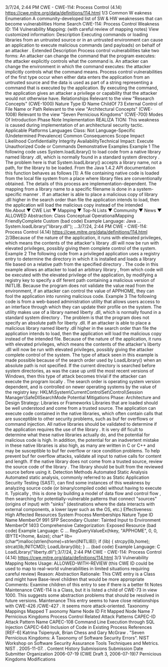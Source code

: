 3/7/24, 2:44 PM CWE - CWE-114: Process Control (4.14)
https://cwe.mitre.org/data/deﬁnitions/114.html 1/3
Common W eakness Enumeration
A community-developed list of SW & HW weaknesses that can become
vulnerabilities
Home Search
CWE-114: Process Control
Weakness ID: 114
Vulnerability Mapping: (with careful review of mapping notes)
View customized information:
 Description
Executing commands or loading libraries from an untrusted source or in an untrusted environment can cause an application to
execute malicious commands (and payloads) on behalf of an attacker .
 Extended Description
Process control vulnerabilities take two forms:
An attacker can change the command that the program executes: the attacker explicitly controls what the command is.
An attacker can change the environment in which the command executes: the attacker implicitly controls what the command
means.
Process control vulnerabilities of the first type occur when either data enters the application from an untrusted source and the data is
used as part of a string representing a command that is executed by the application. By executing the command, the application gives
an attacker a privilege or capability that the attacker would not otherwise have.
 Relationships
 Relevant to the view "Research Concepts" (CWE-1000)
Nature Type ID Name
ChildOf 73 External Control of File Name or Path
 Relevant to the view "Architectural Concepts" (CWE-1008)
 Relevant to the view "Seven Pernicious Kingdoms" (CWE-700)
 Modes Of Introduction
Phase Note
Implementation REALIZA TION: This weakness is caused during implementation of an architectural security tactic.
 Applicable Platforms
Languages
Class: Not Language-Specific (Undetermined Prevalence)
 Common Consequences
Scope Impact Likelihood
Confidentiality
Integrity
AvailabilityTechnical Impact: Execute Unauthorized Code or Commands
 Demonstrative Examples
Example 1
The following code uses System.loadLibrary() to load code from a native library named library .dll, which is normally found in a
standard system directory .
The problem here is that System.loadLibrary() accepts a library name, not a path, for the library to be loaded. From the Java 1.4.2 API
documentation this function behaves as follows [1]: A file containing native code is loaded from the local file system from a place
where library files are conventionally obtained. The details of this process are implementation-dependent. The mapping from a library
name to a specific filename is done in a system-specific manner . If an attacker is able to place a malicious copy of library .dll higher in
the search order than file the application intends to load, then the application will load the malicious copy instead of the intended file.About ▼ CWE List ▼ Mapping ▼ Top-N Lists ▼ Community ▼ News ▼
ALLOWED
Abstraction: Class
Conceptual OperationalMapping
FriendlyComplete Custom
(bad code) Example Language: Java 
...
System.loadLibrary("library.dll");
...3/7/24, 2:44 PM CWE - CWE-114: Process Control (4.14)
https://cwe.mitre.org/data/deﬁnitions/114.html 2/3Because of the nature of the application, it runs with elevated privileges, which means the contents of the attacker's library .dll will now
be run with elevated privileges, possibly giving them complete control of the system.
Example 2
The following code from a privileged application uses a registry entry to determine the directory in which it is installed and loads a
library file based on a relative path from the specified directory .
The code in this example allows an attacker to load an arbitrary library , from which code will be executed with the elevated privilege of
the application, by modifying a registry key to specify a dif ferent path containing a malicious version of INITLIB. Because the program
does not validate the value read from the environment, if an attacker can control the value of APPHOME, they can fool the application
into running malicious code.
Example 3
The following code is from a web-based administration utility that allows users access to an interface through which they can update
their profile on the system. The utility makes use of a library named liberty .dll, which is normally found in a standard system directory .
The problem is that the program does not specify an absolute path for liberty .dll. If an attacker is able to place a malicious library
named liberty .dll higher in the search order than file the application intends to load, then the application will load the malicious copy
instead of the intended file. Because of the nature of the application, it runs with elevated privileges, which means the contents of the
attacker's liberty .dll will now be run with elevated privileges, possibly giving the attacker complete control of the system. The type of
attack seen in this example is made possible because of the search order used by LoadLibrary() when an absolute path is not
specified. If the current directory is searched before system directories, as was the case up until the most recent versions of Windows,
then this type of attack becomes trivial if the attacker can execute the program locally . The search order is operating system version
dependent, and is controlled on newer operating systems by the value of the registry key:
HKLM\System\CurrentControlSet\Control\Session Manager\SafeDllSearchMode
 Potential Mitigations
Phase: Architecture and Design
Strategy: Libraries or Frameworks
Libraries that are loaded should be well understood and come from a trusted source. The application can execute code
contained in the native libraries, which often contain calls that are susceptible to other security problems, such as buf fer
overflows or command injection. All native libraries should be validated to determine if the application requires the use of the
library . It is very dif ficult to determine what these native libraries actually do, and the potential for malicious code is high. In
addition, the potential for an inadvertent mistake in these native libraries is also high, as many are written in C or C++ and may
be susceptible to buf fer overflow or race condition problems. To help prevent buf fer overflow attacks, validate all input to native
calls for content and length. If the native library does not come from a trusted source, review the source code of the library . The
library should be built from the reviewed source before using it.
 Detection Methods
Automated Static Analysis
Automated static analysis, commonly referred to as Static Application Security Testing (SAST), can find some instances of this
weakness by analyzing source code (or binary/compiled code) without having to execute it. Typically , this is done by building a
model of data flow and control flow , then searching for potentially-vulnerable patterns that connect "sources" (origins of input)
with "sinks" (destinations where the data interacts with external components, a lower layer such as the OS, etc.)
Effectiveness: High
 Affected Resources
System Process
 Memberships
Nature Type ID Name
MemberOf 991 SFP Secondary Cluster: Tainted Input to Environment
MemberOf 1403 Comprehensive Categorization: Exposed Resource
(bad code) Example Language: C 
...
RegQueryValueEx(hkey, "APPHOME",
0, 0, (BYTE\*)home, &size);
char\* lib=(char\*)malloc(strlen(home)+strlen(INITLIB));
if (lib) {
strcpy(lib,home);
strcat(lib,INITCMD);
LoadLibrary(lib);
}
...
(bad code) Example Language: C 
LoadLibrary("liberty.dll");3/7/24, 2:44 PM CWE - CWE-114: Process Control (4.14)
https://cwe.mitre.org/data/deﬁnitions/114.html 3/3
 Vulnerability Mapping Notes
Usage: ALLOWED-WITH-REVIEW
(this CWE ID could be used to map to real-world vulnerabilities in limited situations requiring careful review)
Reason: Abstraction
Rationale:
This CWE entry is a Class and might have Base-level children that would be more appropriate
Comments:
Examine children of this entry to see if there is a better fit
 Notes
Maintenance
CWE-114 is a Class, but it is listed a child of CWE-73 in view 1000. This suggests some abstraction problems that should be
resolved in future versions.
Maintenance
This entry seems to have close relationships with CWE-426 /CWE-427 . It seems more attack-oriented.
 Taxonomy Mappings
Mapped T axonomy Name Node ID Fit Mapped Node Name
7 Pernicious Kingdoms Process Control
 Related Attack Patterns
CAPEC-ID Attack Pattern Name
CAPEC-108 Command Line Execution through SQL Injection
CAPEC-640 Inclusion of Code in Existing Process
 References
[REF-6] Katrina Tsipenyuk, Brian Chess and Gary McGraw . "Seven Pernicious Kingdoms: A Taxonomy of Software Security
Errors". NIST Workshop on Software Security Assurance Tools Techniques and Metrics. NIST . 2005-11-07.
.
 Content History
 Submissions
Submission Date Submitter Organization
2006-07-19
(CWE Draft 3, 2006-07-19)7 Pernicious Kingdoms
 Modifications